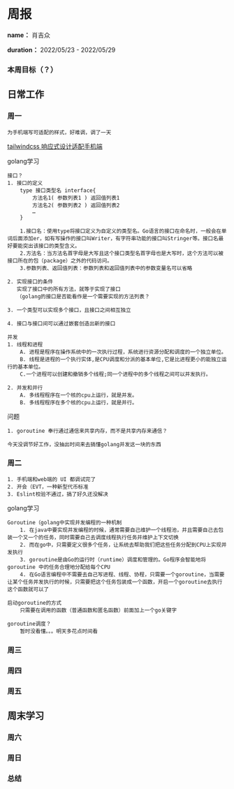 周报
====

**name：** 肖吉众

**duration：** 2022/05/23 - 2022/05/29



### 本周目标（？）


日常工作
--------

### 周一
```
为手机端写可适配的样式，好难调，调了一天
```
[tailwindcss 响应式设计适配手机端](https://www.tailwindcss.cn/docs/responsive-design)

golang学习
```
接口？
1. 接口的定义
    type 接口类型名 interface{
        方法名1( 参数列表1 ) 返回值列表1
        方法名2( 参数列表2 ) 返回值列表2
        …
    }

	1.接口名：使用type将接口定义为自定义的类型名。Go语言的接口在命名时，一般会在单词后面添加er，如有写操作的接口叫Writer，有字符串功能的接口叫Stringer等。接口名最好要能突出该接口的类型含义。
    2.方法名：当方法名首字母是大写且这个接口类型名首字母也是大写时，这个方法可以被接口所在的包（package）之外的代码访问。
    3.参数列表、返回值列表：参数列表和返回值列表中的参数变量名可以省略

2. 实现接口的条件
   实现了接口中的所有方法，就等于实现了接口
   （golang的接口是否能看作是一个需要实现的方法列表？

3. 一个类型可以实现多个接口，且接口之间相互独立

4. 接口与接口间可以通过嵌套创造出新的接口

并发
1. 线程和进程
    A. 进程是程序在操作系统中的一次执行过程，系统进行资源分配和调度的一个独立单位。
    B. 线程是进程的一个执行实体,是CPU调度和分派的基本单位,它是比进程更小的能独立运行的基本单位。
    C.一个进程可以创建和撤销多个线程;同一个进程中的多个线程之间可以并发执行。

2. 并发和并行
    A. 多线程程序在一个核的cpu上运行，就是并发。
    B. 多线程程序在多个核的cpu上运行，就是并行。
```

问题
```
1. goroutine 奉行通过通信来共享内存，而不是共享内存来通信？

今天没调节好工作，没抽出时间来去搞懂golang并发这一块的东西
```



### 周二
```
1. 手机端和web端的 UI 都调试完了
2. 开会（EVT，一种新型代币标准
3. Eslint校验不通过，搞了好久还没解决
```
golang学习
```
Goroutine（golang中实现并发编程的一种机制
    1. 在java中要实现并发编程的时候，通常需要自己维护一个线程池，并且需要自己去包装一个又一个的任务，同时需要自己去调度线程执行任务并维护上下文切换
	2. 而在go中，只需要定义很多个任务，让系统去帮助我们把这些任务分配到CPU上实现并发执行
	3. goroutine是由Go的运行时（runtime）调度和管理的。Go程序会智能地将 goroutine 中的任务合理地分配给每个CPU
	4. 在Go语言编程中不需要去自己写进程、线程、协程，只需要一个goroutine，当需要让某个任务并发执行的时候，只需要把这个任务包装成一个函数，开启一个goroutine去执行这个函数就可以了

启动goroutine的方式
    只需要在调用的函数（普通函数和匿名函数）前面加上一个go关键字

goroutine调度？
    暂时没看懂。。。明天多花点时间看
```

### 周三


### 周四


### 周五


周末学习
--------

### 周六


### 周日


### 总结

